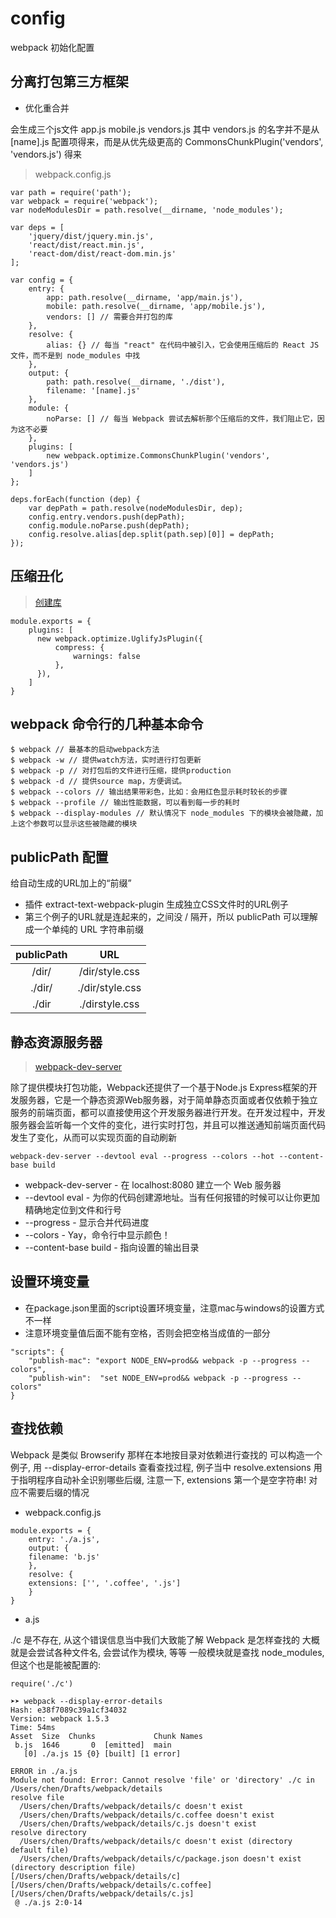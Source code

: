 # config

webpack 初始化配置

## 分离打包第三方框架

* 优化重合并

会生成三个js文件 app.js mobile.js vendors.js 其中 vendors.js 的名字并不是从 [name].js 配置项得来，而是从优先级更高的 CommonsChunkPlugin('vendors', 'vendors.js') 得来

> webpack.config.js

```
var path = require('path');
var webpack = require('webpack');
var nodeModulesDir = path.resolve(__dirname, 'node_modules');

var deps = [
    'jquery/dist/jquery.min.js',
    'react/dist/react.min.js',
    'react-dom/dist/react-dom.min.js'
];

var config = {
    entry: {
        app: path.resolve(__dirname, 'app/main.js'),
        mobile: path.resolve(__dirname, 'app/mobile.js'),
        vendors: [] // 需要合并打包的库
    },
    resolve: {
        alias: {} // 每当 "react" 在代码中被引入，它会使用压缩后的 React JS 文件，而不是到 node_modules 中找
    },
    output: {
        path: path.resolve(__dirname, './dist'),
        filename: '[name].js'
    },
    module: {
        noParse: [] // 每当 Webpack 尝试去解析那个压缩后的文件，我们阻止它，因为这不必要
    },
    plugins: [
        new webpack.optimize.CommonsChunkPlugin('vendors', 'vendors.js')
    ]
};

deps.forEach(function (dep) {
    var depPath = path.resolve(nodeModulesDir, dep);
    config.entry.vendors.push(depPath);
    config.module.noParse.push(depPath);
    config.resolve.alias[dep.split(path.sep)[0]] = depPath;
});
```

## 压缩丑化

> [创建库](http://fakefish.github.io/react-webpack-cookbook/Authoring-libraries.html)

```
module.exports = {
    plugins: [
      new webpack.optimize.UglifyJsPlugin({
          compress: {
              warnings: false
          },
      }),
    ]
}
```

## webpack 命令行的几种基本命令

```
$ webpack // 最基本的启动webpack方法
$ webpack -w // 提供watch方法，实时进行打包更新
$ webpack -p // 对打包后的文件进行压缩，提供production
$ webpack -d // 提供source map，方便调试。
$ webpack --colors // 输出结果带彩色，比如：会用红色显示耗时较长的步骤
$ webpack --profile // 输出性能数据，可以看到每一步的耗时
$ webpack --display-modules // 默认情况下 node_modules 下的模块会被隐藏，加上这个参数可以显示这些被隐藏的模块
```

## publicPath 配置

给自动生成的URL加上的“前缀”

* 插件 extract-text-webpack-plugin 生成独立CSS文件时的URL例子
* 第三个例子的URL就是连起来的，之间没 / 隔开，所以 publicPath 可以理解成一个单纯的 URL 字符串前缀

| publicPath | URL |
| :---: | :---: |
| /dir/ | /dir/style.css |
| ./dir/ | ./dir/style.css |
| ./dir | ./dirstyle.css |


## 静态资源服务器

> [webpack-dev-server](http://fakefish.github.io/react-webpack-cookbook/Running-a-workflow.html)

除了提供模块打包功能，Webpack还提供了一个基于Node.js Express框架的开发服务器，它是一个静态资源Web服务器，对于简单静态页面或者仅依赖于独立服务的前端页面，都可以直接使用这个开发服务器进行开发。在开发过程中，开发服务器会监听每一个文件的变化，进行实时打包，并且可以推送通知前端页面代码发生了变化，从而可以实现页面的自动刷新

`webpack-dev-server --devtool eval --progress --colors --hot --content-base build`

* webpack-dev-server - 在 localhost:8080 建立一个 Web 服务器
* --devtool eval - 为你的代码创建源地址。当有任何报错的时候可以让你更加精确地定位到文件和行号
* --progress - 显示合并代码进度
* --colors - Yay，命令行中显示颜色！
* --content-base build - 指向设置的输出目录

## 设置环境变量

* 在package.json里面的script设置环境变量，注意mac与windows的设置方式不一样
* 注意环境变量值后面不能有空格，否则会把空格当成值的一部分

```
"scripts": {
    "publish-mac": "export NODE_ENV=prod&& webpack -p --progress --colors",
    "publish-win":  "set NODE_ENV=prod&& webpack -p --progress --colors"
}
```

## 查找依赖

Webpack 是类似 Browserify 那样在本地按目录对依赖进行查找的 可以构造一个例子, 用 --display-error-details 查看查找过程, 例子当中 resolve.extensions 用于指明程序自动补全识别哪些后缀, 注意一下, extensions 第一个是空字符串! 对应不需要后缀的情况

* webpack.config.js
```
module.exports = {
    entry: './a.js',
    output: {
    filename: 'b.js'
    },
    resolve: {
    extensions: ['', '.coffee', '.js']
    }
}
```

* a.js

./c 是不存在, 从这个错误信息当中我们大致能了解 Webpack 是怎样查找的 大概就是会尝试各种文件名, 会尝试作为模块, 等等 一般模块就是查找 node_modules, 但这个也是能被配置的:

`require('./c')`

```
➤➤ webpack --display-error-details
Hash: e38f7089c39a1cf34032
Version: webpack 1.5.3
Time: 54ms
Asset  Size  Chunks             Chunk Names
 b.js  1646       0  [emitted]  main
   [0] ./a.js 15 {0} [built] [1 error]

ERROR in ./a.js
Module not found: Error: Cannot resolve 'file' or 'directory' ./c in /Users/chen/Drafts/webpack/details
resolve file
  /Users/chen/Drafts/webpack/details/c doesn't exist
  /Users/chen/Drafts/webpack/details/c.coffee doesn't exist
  /Users/chen/Drafts/webpack/details/c.js doesn't exist
resolve directory
  /Users/chen/Drafts/webpack/details/c doesn't exist (directory default file)
  /Users/chen/Drafts/webpack/details/c/package.json doesn't exist (directory description file)
[/Users/chen/Drafts/webpack/details/c]
[/Users/chen/Drafts/webpack/details/c.coffee]
[/Users/chen/Drafts/webpack/details/c.js]
 @ ./a.js 2:0-14
```